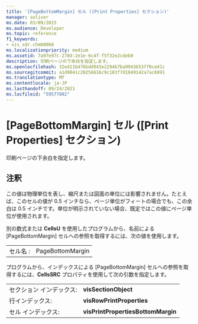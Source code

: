 ```yaml
---
title: '[PageBottomMargin] セル ([Print Properties] セクション)'
manager: soliver
ms.date: 03/09/2015
ms.audience: Developer
ms.topic: reference
f1_keywords:
- vis_sdr.chm60060
ms.localizationpriority: medium
ms.assetid: 7a97e97c-278d-2e1e-6c4f-f5f32e2cdeb0
description: 印刷ページの下余白を指定します。
ms.openlocfilehash: 32e411b476bdd943e2294b7ba9943653ff0ce41c
ms.sourcegitcommit: a1d9041c20256616c9c183f7d1049142a7ac6991
ms.translationtype: MT
ms.contentlocale: ja-JP
ms.lasthandoff: 09/24/2021
ms.locfileid: "59577802"
---
```

# <a name="pagebottommargin-cell-print-properties-section"></a>[PageBottomMargin] セル ([Print Properties] セクション)

印刷ページの下余白を指定します。
  
## <a name="remarks"></a>注釈

この値は物理単位を表し、縮尺または図面の単位には影響されません。たとえば、このセルの値が 0.5 インチなら、ページ単位がフィートの場合でも、この余白は 0.5 インチです。単位が明示されていない場合、既定ではこの値にページ単位が使用されます。 
  
別の数式または **CellsU** を使用したプログラムから、名前による [PageBottomMargin] セルへの参照を取得するには、次の値を使用します。 
  
|||
|:-----|:-----|
| セル名 :  <br/> | PageBottomMargin  <br/> |
   
プログラムから、インデックスによる [PageBottomMargin] セルへの参照を取得するには、**CellsSRC** プロパティを使用して次の引数を指定します。 
  
|||
|:-----|:-----|
| セクション インデックス:  <br/> |**visSectionObject** <br/> |
| 行インデックス:  <br/> |**visRowPrintProperties** <br/> |
| セル インデックス:  <br/> |**visPrintPropertiesBottomMargin** <br/> |
   

